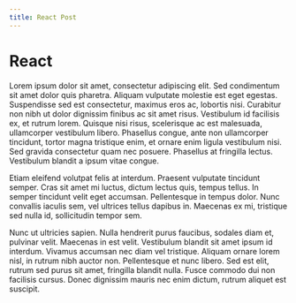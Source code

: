 ```yaml
---
title: React Post
---
```


# React

Lorem ipsum dolor sit amet, consectetur adipiscing elit. Sed condimentum sit amet dolor quis pharetra. Aliquam vulputate molestie est eget egestas. Suspendisse sed est consectetur, maximus eros ac, lobortis nisi. Curabitur non nibh ut dolor dignissim finibus ac sit amet risus. Vestibulum id facilisis ex, et rutrum lorem. Quisque nisi risus, scelerisque ac est malesuada, ullamcorper vestibulum libero. Phasellus congue, ante non ullamcorper tincidunt, tortor magna tristique enim, et ornare enim ligula vestibulum nisi. Sed gravida consectetur quam nec posuere. Phasellus at fringilla lectus. Vestibulum blandit a ipsum vitae congue.

Etiam eleifend volutpat felis at interdum. Praesent vulputate tincidunt semper. Cras sit amet mi luctus, dictum lectus quis, tempus tellus. In semper tincidunt velit eget accumsan. Pellentesque in tempus dolor. Nunc convallis iaculis sem, vel ultrices tellus dapibus in. Maecenas ex mi, tristique sed nulla id, sollicitudin tempor sem.

Nunc ut ultricies sapien. Nulla hendrerit purus faucibus, sodales diam et, pulvinar velit. Maecenas in est velit. Vestibulum blandit sit amet ipsum id interdum. Vivamus accumsan nec diam vel tristique. Aliquam ornare lorem nisl, in rutrum nibh auctor non. Pellentesque et nunc libero. Sed est elit, rutrum sed purus sit amet, fringilla blandit nulla. Fusce commodo dui non facilisis cursus. Donec dignissim mauris nec enim dictum, rutrum aliquet est suscipit.
